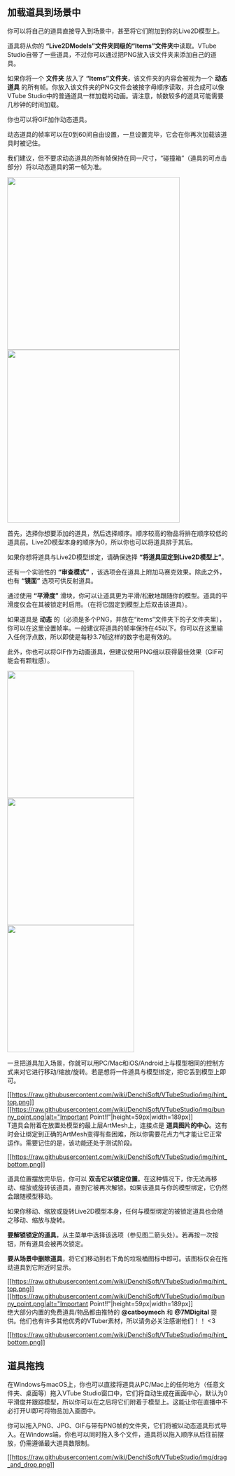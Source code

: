 ## 加载道具到场景中

你可以将自己的道具直接导入到场景中，甚至将它们附加到你的Live2D模型上。

道具将从你的 **“Live2DModels”文件夹同级的“Items”文件夹**中读取。VTube Studio自带了一些道具，不过你可以通过把PNG放入该文件夹来添加自己的道具。

如果你将一个 **文件夹** 放入了 **“Items”文件夹**，该文件夹的内容会被视为一个 **动态道具** 的所有帧。你放入该文件夹的PNG文件会被按字母顺序读取，并合成可以像VTube Studio中的普通道具一样加载的动画。请注意，帧数较多的道具可能需要几秒钟的时间加载。

你也可以将GIF加作动态道具。

动态道具的帧率可以在0到60间自由设置，一旦设置完毕，它会在你再次加载该道具时被记住。

我们建议，但不要求动态道具的所有帧保持在同一尺寸，“碰撞箱”（道具的可点击部分）将以动态道具的第一帧为准。


<p float="left">
  <img src="https://raw.githubusercontent.com/wiki/DenchiSoft/VTubeStudio/img/item_selection_list.jpg" width="394" /> 
  <img src="https://raw.githubusercontent.com/wiki/DenchiSoft/VTubeStudio/img/item_setup.jpg" width="394" /> 
</p>

首先，选择你想要添加的道具，然后选择顺序。顺序较高的物品将排在顺序较低的道具前。Live2D模型本身的顺序为0，所以你也可以将道具排于其后。

如果你想将道具与Live2D模型绑定，请确保选择 **“将道具固定到Live2D模型上”**。

还有一个实验性的 **“审查模式”** ，该选项会在道具上附加马赛克效果。除此之外，也有 **“镜面”** 选项可供反射道具。

通过使用 **“平滑度”** 滑块，你可以让道具更为平滑/松散地跟随你的模型。道具的平滑度仅会在其被锁定时启用。（在将它固定到模型上后双击该道具）。

如果道具是 **动态** 的（必须是多个PNG，并放在“items”文件夹下的子文件夹里），你可以在这里设置帧率。一般建议将道具的帧率保持在45以下。你可以在这里输入任何浮点数，所以即使是每秒3.7帧这样的数字也是有效的。

此外，你也可以将GIF作为动画道具，但建议使用PNG组以获得最佳效果（GIF可能会有颗粒感）。


<p float="left">
  <img src="https://raw.githubusercontent.com/wiki/DenchiSoft/VTubeStudio/img/item_main.jpg" width="290" /> 
  <img src="https://raw.githubusercontent.com/wiki/DenchiSoft/VTubeStudio/img/item_lock.jpg" width="290" /> 
  <img src="https://raw.githubusercontent.com/wiki/DenchiSoft/VTubeStudio/img/item_delete.jpg" width="290" /> 
</p>

一旦把道具加入场景，你就可以用PC/Mac和iOS/Android上与模型相同的控制方式来对它进行移动/缩放/旋转。若是想将一件道具与模型绑定，把它丢到模型上即可。


[[https://raw.githubusercontent.com/wiki/DenchiSoft/VTubeStudio/img/hint_top.png]]
[[https://raw.githubusercontent.com/wiki/DenchiSoft/VTubeStudio/img/bunny_point.png|alt="Important Point!!"|height=59px|width=189px]]<br/>
T道具会附着在放置处模型的最上层ArtMesh上，连接点是 **道具图片的中心**。这有时会让绑定到正确的ArtMesh变得有些困难，所以你需要花点力气才能让它正常运作。需要记住的是，该功能还处于测试阶段。

[[https://raw.githubusercontent.com/wiki/DenchiSoft/VTubeStudio/img/hint_bottom.png]]

道具位置摆放完毕后，你可以 **双击它以锁定位置**。在这种情况下，你无法再移动、缩放或旋转该道具，直到它被再次解锁。如果该道具与你的模型绑定，它仍然会跟随模型移动。

如果你移动、缩放或旋转Live2D模型本身，任何与模型绑定的被锁定道具也会随之移动、缩放与旋转。

**要解锁锁定的道具**，从主菜单中选择该选项（参见图二箭头处）。若再按一次按钮，所有道具会被再次锁定。

**要从场景中删除道具**，将它们移动到右下角的垃圾桶图标中即可。该图标仅会在拖动道具到它附近时显示。

[[https://raw.githubusercontent.com/wiki/DenchiSoft/VTubeStudio/img/hint_top.png]]
[[https://raw.githubusercontent.com/wiki/DenchiSoft/VTubeStudio/img/bunny_point.png|alt="Important Point!!"|height=59px|width=189px]]<br/>
绝大部分内置的免费道具/物品都由推特的 **@catboymech** 和 **@7MDigital** 提供。他们也有许多其他优秀的VTuber素材，所以请务必关注感谢他们！！ \<3

[[https://raw.githubusercontent.com/wiki/DenchiSoft/VTubeStudio/img/hint_bottom.png]]

## 道具拖拽

在Windows与macOS上，你也可以直接将道具从PC/Mac上的任何地方（任意文件夹、桌面等）拖入VTube Studio窗口中，它们将自动生成在画面中心，默认为0平滑度并跟踪模型，所以你可以在之后将它们附着于模型上。这能让你在直播中不必打开UI即可将物品加入画面中。

你可以拖入PNG、JPG、GIF与带有PNG帧的文件夹，它们将被以动态道具形式导入。在Windows端，你也可以同时拖入多个文件，道具将以拖入顺序从后往前摆放，仍需遵循最大道具数限制。

[[https://raw.githubusercontent.com/wiki/DenchiSoft/VTubeStudio/img/drag_and_drop.png]]